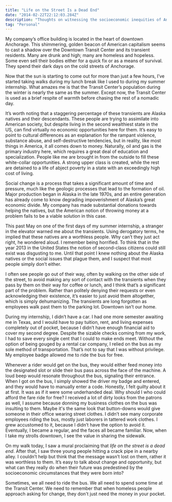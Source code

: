 ```yaml
---
title: "Life on the Street Is a Dead End"
date: "2014-02-22T22:12:03.284Z"
description: "Thoughts on witnessing the socioeconomic inequities of Anchorage firsthand."
tag: "Personal"
---
```


My company’s office building is located in the heart of downtown Anchorage. This shimmering, golden beacon of American capitalism seems to cast a shadow over the Downtown Transit Center and its transient residents. Many are drunk and high; many are homeless and hopeless. Some even sell their bodies either for a quick fix or as a means of survival. They spend their dark days on the cold streets of Anchorage.

Now that the sun is starting to come out for more than just a few hours, I’ve started taking walks during my lunch break like I used to during my summer internship. What amazes me is that the Transit Center’s population during the winter is nearly the same as the summer. Except now, the Transit Center is used as a brief respite of warmth before chasing the rest of a nomadic day.

It’s worth noting that a staggering percentage of these transients are Alaska natives and their descendants. These people are trying to assimilate into American society, but despite living in the second wealthiest state in the US, can find virtually no economic opportunities here for them. It’s easy to point to cultural differences as an explanation for the rampant violence, substance abuse, and self-destructive tendencies, but in reality, like most things in America, it all comes down to money. Naturally, oil and gas is the primary industry here, which requires a great deal of education and specialization. People like me are brought in from the outside to fill these white-collar opportunities. A strong upper class is created, while the rest are detained to a life of abject poverty in a state with an exceedingly high cost of living.

Social change is a process that takes a significant amount of time and pressure, much like the geologic processes that lead to the formation of oil. Major production began in Alaska in the late 1970s, and an entire generation has already come to know degrading impoverishment of Alaska’s great economic divide. My company has made substantial donations towards helping the natives, but the American notion of throwing money at a problem fails to be a viable solution in this case.

This past May on one of the first days of my summer internship, a stranger in the elevator warned me about the transients. Using derogatory terms, he implied that these natives are a worthless people. Why can’t they just act right, he wondered aloud. I remember being horrified. To think that in the year 2013 in the United States the notion of second-class citizens could still exist was disgusting to me. Until that point I knew nothing about the Alaska natives or the social issues that plague them, and I suspect that most people simply don’t either.

I often see people go out of their way, often by walking on the other side of the street, to avoid making any sort of contact with the transients when they pass by them on their way for coffee or lunch, and I think that’s a significant part of the problem. Rather than politely denying their requests or even acknowledging their existence, it’s easier to just avoid them altogether, which is simply dehumanizing. The transients are long forgotten as employees walk past them to the parking lot. Downtown isn’t our home.

During my internship, I didn’t have a car. I had one more semester awaiting me in Texas, and I would have to pay tuition, rent, and living expenses completely out of pocket, because I didn’t have enough financial aid to cover my second degree. Despite the sizable checks coming from my work, I had to save every single cent that I could to make ends meet. Without the option of being gouged by a rental car company, I relied on the bus as my sole method of transportation. That’s not to say that I was without privilege. My employee badge allowed me to ride the bus for free.

Whenever a rider would get on the bus, they would either feed money into the designated slot or slide their bus pass across the face of the machine. A loud beep would resonate throughout the bus, signaling their entrance. When I got on the bus, I simply showed the driver my badge and entered, and they would have to manually enter a code. Honestly, I felt guilty about it at first. It was as if it were some underhanded deal. Why should I who could afford the fare ride for free? I received a lot of dirty looks from the patrons as well, I assume because donning my business clothes on the bus was insulting to them. Maybe it's the same look that button-downs would give someone in their office wearing street clothes. I didn’t see many corporate employees riding the bus, mostly just laborers in tattered work clothes. I grew accustomed to it, because I didn’t have the option to avoid it. Eventually, I became a regular, and the faces all became familiar. Now, when I take my strolls downtown, I see the value in sharing the sidewalk.

On my walk today, I saw a mural proclaiming that _life on the street is a dead end_. After that, I saw three young people hitting a crack pipe in a nearby alley. I couldn’t help but think that the message wasn’t lost on them, rather it was worthless to them. It’s easy to talk about change and opportunity, but what can they really do when their future was predestined by the socioeconomic circumstances that they were born into?

Sometimes, we all need to ride the bus. We all need to spend some time at the Transit Center. We need to remember that when homeless people approach asking for change, they don't just need the money in your pocket.
